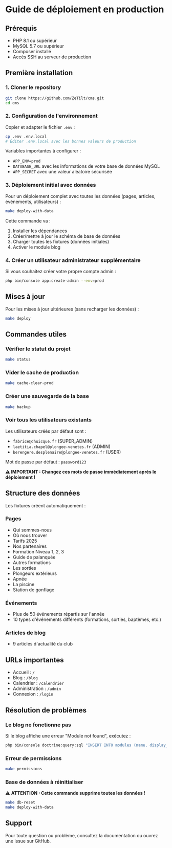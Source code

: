 # Guide de déploiement en production

## Prérequis

- PHP 8.1 ou supérieur
- MySQL 5.7 ou supérieur
- Composer installé
- Accès SSH au serveur de production

## Première installation

### 1. Cloner le repository

```bash
git clone https://github.com/ZeTilt/cms.git
cd cms
```

### 2. Configuration de l'environnement

Copier et adapter le fichier `.env` :

```bash
cp .env .env.local
# Éditer .env.local avec les bonnes valeurs de production
```

Variables importantes à configurer :
- `APP_ENV=prod`
- `DATABASE_URL` avec les informations de votre base de données MySQL
- `APP_SECRET` avec une valeur aléatoire sécurisée

### 3. Déploiement initial avec données

Pour un déploiement complet avec toutes les données (pages, articles, événements, utilisateurs) :

```bash
make deploy-with-data
```

Cette commande va :
1. Installer les dépendances
2. Créer/mettre à jour le schéma de base de données
3. Charger toutes les fixtures (données initiales)
4. Activer le module blog

### 4. Créer un utilisateur administrateur supplémentaire

Si vous souhaitez créer votre propre compte admin :

```bash
php bin/console app:create-admin --env=prod
```

## Mises à jour

Pour les mises à jour ultérieures (sans recharger les données) :

```bash
make deploy
```

## Commandes utiles

### Vérifier le statut du projet
```bash
make status
```

### Vider le cache de production
```bash
make cache-clear-prod
```

### Créer une sauvegarde de la base
```bash
make backup
```

### Voir tous les utilisateurs existants

Les utilisateurs créés par défaut sont :
- `fabrice@dhuicque.fr` (SUPER_ADMIN)
- `laetitia.chapel@plongee-venetes.fr` (ADMIN)
- `berengere.desplenaire@plongee-venetes.fr` (USER)

Mot de passe par défaut : `password123`

**⚠️ IMPORTANT : Changez ces mots de passe immédiatement après le déploiement !**

## Structure des données

Les fixtures créent automatiquement :

### Pages
- Qui sommes-nous
- Où nous trouver
- Tarifs 2025
- Nos partenaires
- Formation Niveau 1, 2, 3
- Guide de palanquée
- Autres formations
- Les sorties
- Plongeurs extérieurs
- Apnée
- La piscine
- Station de gonflage

### Événements
- Plus de 50 événements répartis sur l'année
- 10 types d'événements différents (formations, sorties, baptêmes, etc.)

### Articles de blog
- 9 articles d'actualité du club

## URLs importantes

- Accueil : `/`
- Blog : `/blog`
- Calendrier : `/calendrier`
- Administration : `/admin`
- Connexion : `/login`

## Résolution de problèmes

### Le blog ne fonctionne pas

Si le blog affiche une erreur "Module not found", exécutez :

```bash
php bin/console doctrine:query:sql "INSERT INTO modules (name, display_name, description, active, config, created_at, updated_at) VALUES ('blog', 'Blog & Articles', 'Gestion du contenu blog et articles', 1, '{}', NOW(), NOW())" --env=prod
```

### Erreur de permissions

```bash
make permissions
```

### Base de données à réinitialiser

⚠️ **ATTENTION : Cette commande supprime toutes les données !**

```bash
make db-reset
make deploy-with-data
```

## Support

Pour toute question ou problème, consultez la documentation ou ouvrez une issue sur GitHub.